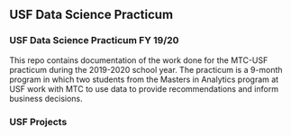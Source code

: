 ## USF Data Science Practicum

### USF Data Science Practicum FY 19/20

This repo contains documentation of the work done for the MTC-USF practicum during the 2019-2020 school year. The practicum is a 9-month program in which two students from the Masters in Analytics program at USF work with MTC to use data to provide recommendations and inform business decisions.

### USF Projects
